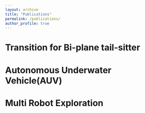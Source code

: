 ```yaml
---
layout: archive
title: "Publications"
permalink: /publications/
author_profile: true
---
```


Transition for Bi-plane tail-sitter
======

Autonomous Underwater Vehicle(AUV)
======

Multi Robot Exploration
======